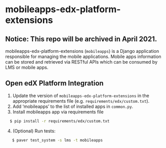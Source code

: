 mobileapps-edx-platform-extensions
==================================

## Notice: This repo will be archived in April 2021.

mobileapps-edx-platform-extensions (``mobileapps``) 
is a Django application responsible for managing the mobile 
applications. Mobile apps information can be stored and retrieved via 
RESTful APIs which can be consumed by LMS or mobile apps.


Open edX Platform Integration
-----------------------------
1. Update the version of ``mobileapps-edx-platform-extensions`` in the 
appropriate requirements file (e.g. ``requirements/edx/custom.txt``).
2. Add ‘mobileapps’ to the list of installed apps in ``common.py``.
3. Install mobileapps app via requirements file

```sh
  $ pip install -r requirements/edx/custom.txt
```

4. (Optional) Run tests:

```sh
   $ paver test_system -s lms -t mobileapps
```
